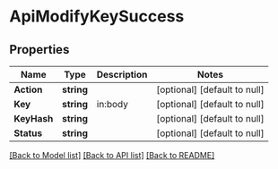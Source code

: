 # ApiModifyKeySuccess

## Properties
Name | Type | Description | Notes
------------ | ------------- | ------------- | -------------
**Action** | **string** |  | [optional] [default to null]
**Key** | **string** | in:body | [optional] [default to null]
**KeyHash** | **string** |  | [optional] [default to null]
**Status** | **string** |  | [optional] [default to null]

[[Back to Model list]](../README.md#documentation-for-models) [[Back to API list]](../README.md#documentation-for-api-endpoints) [[Back to README]](../README.md)

